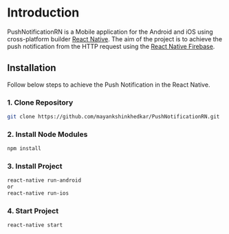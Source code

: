 # Introduction
PushNotificationRN is a Mobile application for the Android and iOS using cross-platform builder [React Native](https://facebook.github.io/react-native/). The aim of the project is to achieve the push notification from the HTTP request using the [React Native Firebase](https://github.com/invertase/react-native-firebase).

## Installation
Follow below steps to achieve the Push Notification in the React Native.

### 1. Clone Repository
```bash
git clone https://github.com/mayankshinkhedkar/PushNotificationRN.git
```

### 2. Install Node Modules
```bash
npm install
```

### 3. Install Project
```bash
react-native run-android
or
react-native run-ios
```

### 4. Start Project
```bash
react-native start
```
